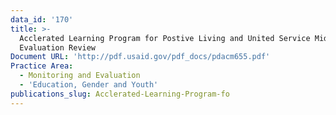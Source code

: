 ```yaml
---
data_id: '170'
title: >-
  Acclerated Learning Program for Postive Living and United Service Mid Term
  Evaluation Review
Document URL: 'http://pdf.usaid.gov/pdf_docs/pdacm655.pdf'
Practice Area:
  - Monitoring and Evaluation
  - 'Education, Gender and Youth'
publications_slug: Acclerated-Learning-Program-fo
---
```

